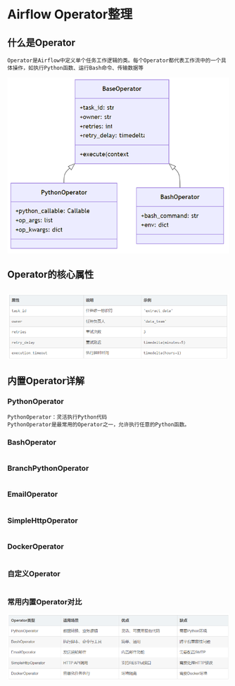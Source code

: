 
# Airflow Operator整理

## 什么是Operator
```.text
Operator是Airflow中定义单个任务工作逻辑的类。每个Operator都代表工作流中的一个具体操作，如执行Python函数、运行Bash命令、传输数据等
```
![img](imgs/3624793584895.png) </br>

## Operator的核心属性
```.text

```
![img](imgs/3475986485907.png) </br>

## 内置Operator详解
### PythonOperator
```.text
PythonOperator：灵活执行Python代码
PythonOperator是最常用的Operator之一，允许执行任意的Python函数。
```

### BashOperator
```.text

```

### BranchPythonOperator
```.text

```

### EmailOperator
```.text

```

### SimpleHttpOperator
```.text

```

### DockerOperator
```.text

```

### 自定义Operator
```.text

```

### 常用内置Operator对比
![img](imgs/4786378945856.png) </br>


















